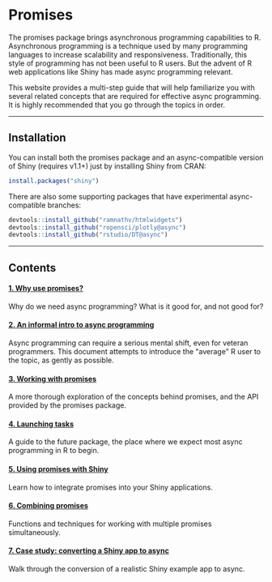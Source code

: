 # Promises

The promises package brings asynchronous programming capabilities to R. Asynchronous programming is a technique used by many programming languages to increase scalability and responsiveness. Traditionally, this style of programming has not been useful to R users. But the advent of R web applications like Shiny has made async programming relevant.

This website provides a multi-step guide that will help familiarize you with several related concepts that are required for effective async programming. It is highly recommended that you go through the topics in order.

---

## Installation

You can install both the promises package and an async-compatible version of Shiny (requires v1.1+) just by installing Shiny from CRAN:

```r
install.packages("shiny")
```

There are also some supporting packages that have experimental async-compatible branches:

```r
devtools::install_github("ramnathv/htmlwidgets")
devtools::install_github("ropensci/plotly@async")
devtools::install_github("rstudio/DT@async")
```

---

<style>
.contents a.anchor { display: none; }
</style>

## Contents

#### [1. Why use promises?](articles/motivation.html)

Why do we need async programming? What is it good for, and not good for?

#### [2. An informal intro to async programming](articles/intro.html)

Async programming can require a serious mental shift, even for veteran programmers. This document attempts to introduce the "average" R user to the topic, as gently as possible.

#### [3. Working with promises](articles/overview.html)

A more thorough exploration of the concepts behind promises, and the API provided by the promises package.

#### [4. Launching tasks](articles/futures.html)

A guide to the future package, the place where we expect most async programming in R to begin.

#### [5. Using promises with Shiny](articles/shiny.html)

Learn how to integrate promises into your Shiny applications.

#### [6. Combining promises](articles/combining.html)

Functions and techniques for working with multiple promises simultaneously.

#### [7. Case study: converting a Shiny app to async](articles/casestudy.html)

Walk through the conversion of a realistic Shiny example app to async.
